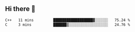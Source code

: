 ## Hi there 👋

 <!--START_SECTION:waka-->

```txt
C++   11 mins         ██████████████████▓░░░░░░   75.24 %
C     3 mins          ██████▒░░░░░░░░░░░░░░░░░░   24.76 %
```

<!--END_SECTION:waka-->

<!--
**ValentinRapp/ValentinRapp** is a ✨ _special_ ✨ repository because its `README.md` (this file) appears on your GitHub profile.

Here are some ideas to get you started:

- 🔭 I’m currently working on ...
- 🌱 I’m currently learning ...
- 👯 I’m looking to collaborate on ...
- 🤔 I’m looking for help with ...
- 💬 Ask me about ...
- 📫 How to reach me: ...
- 😄 Pronouns: ...
- ⚡ Fun fact: ...
-->
